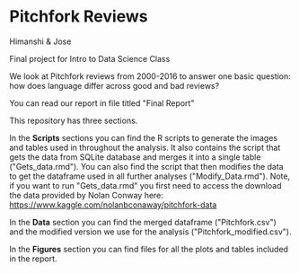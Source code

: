 # Pitchfork Reviews

Himanshi &amp; Jose 

Final project for Intro to Data Science Class

We look at Pitchfork reviews from 2000-2016 to answer one basic question: how does language differ across good and bad reviews? 

You can read our report in file titled "Final Report" 


This repository has three sections.

In the **Scripts** sections you can find the R scripts to generate the images and tables used in throughout the analysis. It also contains the script that gets the data from SQLite database and merges it into a single table ("Gets_data.rmd"). You can also find the script that then modifies the data to get the dataframe used in all further analyses ("Modify_Data.rmd"). Note, if you want to run "Gets_data.rmd" you first need to access the download the data provided by Nolan Conway here: https://www.kaggle.com/nolanbconaway/pitchfork-data


In the **Data** section you can find the merged dataframe ("Pitchfork.csv") and the modified version we use for the analysis ("Pitchfork_modified.csv"). 

In the **Figures** section you can find files for all the plots and tables included in the report. 

